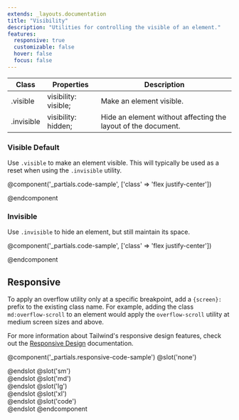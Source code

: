 ```yaml
---
extends: _layouts.documentation
title: "Visibility"
description: "Utilities for controlling the visible of an element."
features:
  responsive: true
  customizable: false
  hover: false
  focus: false
---
```


<div class="border-t border-grey-lighter">
  <table class="w-full text-left table-collapse">
    <colgroup>
      <col class="w-1/5">
      <col class="w-1/4">
      <col>
    </colgroup>
    <thead>
      <tr>
        <th class="text-sm font-semibold text-grey-darker p-2 bg-grey-lightest">Class</th>
        <th class="text-sm font-semibold text-grey-darker p-2 bg-grey-lightest">Properties</th>
        <th class="text-sm font-semibold text-grey-darker p-2 bg-grey-lightest">Description</th>
      </tr>
    </thead>
    <tbody class="align-baseline">
      <tr>
        <td class="p-2 border-t border-smoke font-mono text-xs text-purple-dark">.visible</td>
        <td class="p-2 border-t border-smoke font-mono text-xs text-blue-dark">visibility: visible;</td>
        <td class="p-2 border-t border-smoke text-sm text-grey-darker">Make an element visible.</td>
      </tr>
      <tr>
        <td class="p-2 border-t border-smoke-light font-mono text-xs text-purple-dark">.invisible</td>
        <td class="p-2 border-t border-smoke-light font-mono text-xs text-blue-dark">visibility: hidden;</td>
        <td class="p-2 border-t border-smoke-light text-sm text-grey-darker">Hide an element without affecting the layout of the document.</td>
      </tr>
    </tbody>
  </table>
</div>

### Visible <span class="ml-2 font-semibold text-slate-light text-sm uppercase tracking-wide">Default</span>

Use `.visible` to make an element visible. This will typically be used as a reset when using the `.invisible` utility.

@component('_partials.code-sample', ['class' => 'flex justify-center'])
<div class="visible bg-smoke w-24 h-24 rounded-full"></div>
@endcomponent

### Invisible

Use `.invisible` to hide an element, but still maintain its space.

@component('_partials.code-sample', ['class' => 'flex justify-center'])
<div class="invisible bg-smoke w-24 h-24 rounded-full"></div>
@endcomponent

## Responsive

To apply an overflow utility only at a specific breakpoint, add a `{screen}:` prefix to the existing class name. For example, adding the class `md:overflow-scroll` to an element would apply the `overflow-scroll` utility at medium screen sizes and above.

For more information about Tailwind's responsive design features, check out the [Responsive Design](/docs/responsive-design) documentation.

@component('_partials.responsive-code-sample')
@slot('none')
<div class="flex justify-center">
  <div class="visible bg-smoke w-24 h-24 rounded-full"></div>
</div>
@endslot
@slot('sm')
<div class="flex justify-center">
  <div class="invisible bg-smoke w-24 h-24 rounded-full"></div>
</div>
@endslot
@slot('md')
<div class="flex justify-center">
  <div class="visible bg-smoke w-24 h-24 rounded-full"></div>
</div>
@endslot
@slot('lg')
<div class="flex justify-center">
  <div class="invisible bg-smoke w-24 h-24 rounded-full"></div>
</div>
@endslot
@slot('xl')
<div class="flex justify-center">
  <div class="visible bg-smoke w-24 h-24 rounded-full"></div>
</div>
@endslot
@slot('code')
<div class="none:visible sm:invisible md:visible lg:invisible xl:visible ..."></div>
@endslot
@endcomponent
